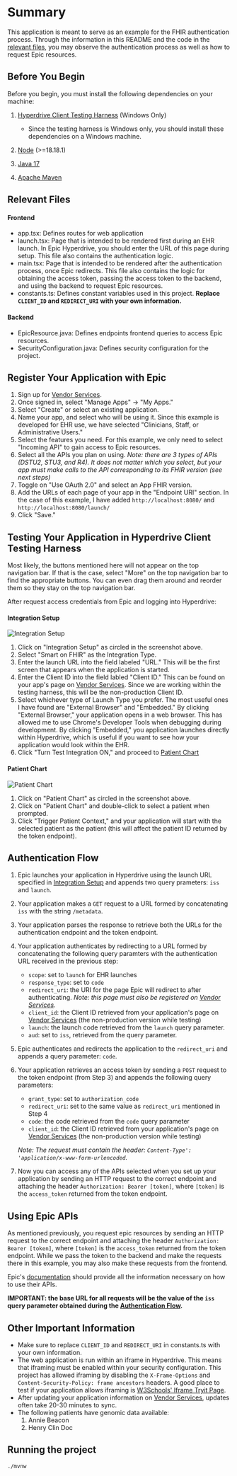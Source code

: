 # Summary

This application is meant to serve as an example for the FHIR authentication process. Through the information in this README and the code in the [relevant files](#relevant-files), you may observe the authentication process as well as how to request Epic resources.

## Before You Begin

Before you begin, you must install the following dependencies on your machine:

1. [Hyperdrive Client Testing Harness](https://open.epic.com/Hyperdrive/HyperdriveDownload) (Windows Only)

   - Since the testing harness is Windows only, you should install these dependencies on a Windows machine.

2. [Node](https://nodejs.org/en/download) (>=18.18.1)

3. [Java 17](https://www.oracle.com/java/technologies/javase/jdk17-archive-downloads.html)

4. [Apache Maven](https://maven.apache.org/download.cgi)

## Relevant Files

#### Frontend

- app.tsx: Defines routes for web application
- launch.tsx: Page that is intended to be rendered first during an EHR launch. In Epic Hyperdrive, you should enter the URL of this page during setup. This file also contains the authentication logic.
- main.tsx: Page that is intended to be rendered after the authentication process, once Epic redirects. This file also contains the logic for obtaining the access token, passing the access token to the backend, and using the backend to request Epic resources.
- constants.ts: Defines constant variables used in this project. **Replace `CLIENT_ID` and `REDIRECT_URI` with your own information.**

#### Backend

- EpicResource.java: Defines endpoints frontend queries to access Epic resources.
- SecurityConfiguration.java: Defines security configuration for the project.

## Register Your Application with Epic

1. Sign up for [Vendor Services](https://vendorservices.epic.com/).
2. Once signed in, select "Manage Apps" -> "My Apps."
3. Select "Create" or select an existing application.
4. Name your app, and select who will be using it. Since this example is developed for EHR use, we have selected "Clinicians, Staff, or Administrative Users."
5. Select the features you need. For this example, we only need to select "Incoming API" to gain access to Epic resources.
6. Select all the APIs you plan on using. _Note: there are 3 types of APIs (DSTU2, STU3, and R4). It does not matter which you select, but your app must make calls to the API corresponding to its FHIR version (see next steps)_
7. Toggle on "Use OAuth 2.0" and select an App FHIR version.
8. Add the URLs of each page of your app in the "Endpoint URI" section. In the case of this example, I have added `http://localhost:8080/` and `http://localhost:8080/launch/`
9. Click "Save."

## Testing Your Application in Hyperdrive Client Testing Harness

Most likely, the buttons mentioned here will not appear on the top navigation bar. If that is the case, select "More" on the top navigation bar to find the appropriate buttons. You can even drag them around and reorder them so they stay on the top navigation bar.

After request access credentials from Epic and logging into Hyperdrive:

#### Integration Setup

![Integration Setup](./README_screenshots/integration_setup.png)

1. Click on "Integration Setup" as circled in the screenshot above.
2. Select "Smart on FHIR" as the Integration Type.
3. Enter the launch URL into the field labeled "URL." This will be the first screen that appears when the application is started.
4. Enter the Client ID into the field labled "Client ID." This can be found on your app's page on [Vendor Services](https://vendorservices.epic.com/). Since we are working within the testing harness, this will be the non-production Client ID.
5. Select whichever type of Launch Type you prefer. The most useful ones I have found are "External Browser" and "Embedded." By clicking "External Browser," your application opens in a web browser. This has allowed me to use Chrome's Developer Tools when debugging during development. By clicking "Embedded," you application launches directly within Hyperdrive, which is useful if you want to see how your application would look within the EHR.
6. Click "Turn Test Integration ON," and proceed to [Patient Chart](#patient-chart)

#### Patient Chart

![Patient Chart](./README_screenshots/patient_chart.png)

1. Click on "Patient Chart" as circled in the screenshot above.
2. Click on "Patient Chart" and double-click to select a patient when prompted.
3. Click "Trigger Patient Context," and your application will start with the selected patient as the patient (this will affect the patient ID returned by the token endpoint).

## Authentication Flow

1. Epic launches your application in Hyperdrive using the launch URL specified in [Integration Setup](#integration-setup) and appends two query prameters: `iss` and `launch`.
2. Your application makes a `GET` request to a URL formed by concatenating `iss` with the string `/metadata`.
3. Your application parses the response to retrieve both the URLs for the authentication endpoint and the token endpoint.
4. Your application authenticates by redirecting to a URL formed by concatenating the following query paramters with the authentication URL received in the previous step:
   - `scope`: set to `launch` for EHR launches
   - `response_type`: set to `code`
   - `redirect_uri`: the URI for the page Epic will redirect to after authenticating. _Note: this page must also be registered on [Vendor Services](https://vendorservices.epic.com/)._
   - `client_id`: the Client ID retrieved from your application's page on [Vendor Services](https://vendorservices.epic.com/) (the non-production version while testing)
   - `launch`: the launch code retrieved from the `launch` query parameter.
   - `aud`: set to `iss`, retrieved from the query parameter.
5. Epic authenticates and redirects the application to the `redirect_uri` and appends a query parameter: `code`.
6. Your application retrieves an access token by sending a `POST` request to the token endpoint (from Step 3) and appends the following query parameters:

   - `grant_type`: set to `authorization_code`
   - `redirect_uri`: set to the same value as `redirect_uri` mentioned in Step 4
   - `code`: the code retrieved from the `code` query parameter
   - `client_id`: the Client ID retrieved from your application's page on [Vendor Services](https://vendorservices.epic.com/) (the non-production version while testing)

   _Note: The request must contain the header: `Content-Type': 'application/x-www-form-urlencoded`._

7. Now you can access any of the APIs selected when you set up your application by sending an HTTP request to the correct endpoint and attaching the header `Authorization: Bearer [token]`, where `[token]` is the `access_token` returned from the token endpoint.

## Using Epic APIs

As mentioned previously, you request epic resources by sending an HTTP request to the correct endpoint and attaching the header `Authorization: Bearer [token]`, where `[token]` is the `access_token` returned from the token endpoint. While we pass the token to the backend and make the requests there in this example, you may also make these requests from the frontend.

Epic's [documentation](https://fhir.epic.com/Specifications) should provide all the information necessary on how to use their APIs.

**IMPORTANT: the base URL for all requests will be the value of the `iss` query parameter obtained during the [Authentication Flow](#authentication-flow).**

## Other Important Information

- Make sure to replace `CLIENT_ID` and `REDIRECT_URI` in constants.ts with your own information.
- The web application is run within an iframe in Hyperdrive. This means that iframing must be enabled within your security configuration. This project has allowed iframing by disabling the `X-Frame-Options` and `Content-Security-Policy: frame ancestors` headers. A good place to test if your application allows iframing is [W3Schools' Iframe Tryit Page](https://www.w3schools.com/tags/tryit.asp?filename=tryhtml_iframe).
- After updating your application information on [Vendor Services](https://vendorservices.epic.com/), updates often take 20-30 minutes to sync.
- The following patients have genomic data available:
  1. Annie Beacon
  2. Henry Clin Doc

## Running the project

`./mvnw`
